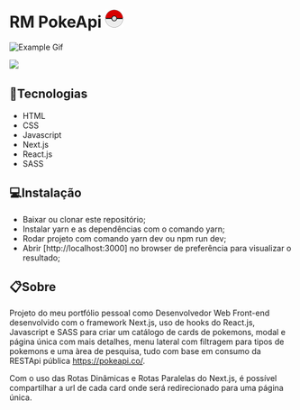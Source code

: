 # RM PokeApi ![logo](public/favicon.png)
![Example Gif](src/assets/pokeApi-demo.gif)

<img src="https://media.giphy.com/media/v1.Y2lkPTc5MGI3NjExZXZwZTE5Y2FzY2Zyc2Y5YXlwMXA0a2h5dGo4dGVpcm95NGNyd2hlOCZlcD12MV9pbnRlcm5hbF9naWZfYnlfaWQmY3Q9Zw/2ED7Tiaw9Gq6r2j0ur/giphy.gif" width="1280">

## 🚀Tecnologias
- HTML
- CSS
- Javascript 
- Next.js
- React.js
- SASS

## 💻Instalação 
- Baixar ou clonar este repositório; 
- Instalar yarn e as dependências com o comando yarn; 
- Rodar projeto com comando yarn dev ou npm run dev;
- Abrir [http://localhost:3000] no browser de preferência para visualizar o resultado;

## 📋Sobre 
Projeto do meu portfólio pessoal como Desenvolvedor Web Front-end desenvolvido com o framework Next.js, uso de hooks do React.js, Javascript e SASS para criar um catálogo de cards de pokemons, modal e página única com mais detalhes, menu lateral com filtragem para tipos de pokemons e uma àrea de pesquisa, tudo com base em consumo da RESTApi pública https://pokeapi.co/.

Com o uso das Rotas Dinâmicas e Rotas Paralelas do Next.js, é possível compartilhar a url de cada card
onde será redirecionado para uma página única.



